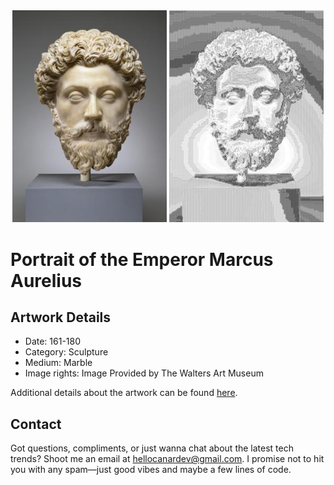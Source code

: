 <html>

<div align="center">
    <img width="49%" src="artwork.jpg" alt="artwork"/>
    <img width="49%" src="ascii_artwork.jpg" alt="artwork ASCII"/>
</div>

# Portrait of the Emperor Marcus Aurelius

## Artwork Details

- Date: 161-180
- Category: Sculpture
- Medium: Marble
- Image rights: Image Provided by The Walters Art Museum

Additional details about the artwork can be found [here](https://www.artsy.net/artwork/portrait-of-the-emperor-marcus-aurelius).

## Contact

Got questions, compliments, or just wanna chat about the latest tech trends? Shoot me an email
at [hellocanardev@gmail.com](mailto:hellocanardev@gmail.com). I promise not to hit you with any spam—just good vibes and
maybe a few lines of code.

</html>
